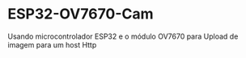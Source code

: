 # ESP32-OV7670-Cam
Usando microcontrolador ESP32 e o módulo OV7670 para Upload de imagem para um host Http

